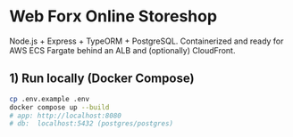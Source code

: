 # Web Forx Online Storeshop

Node.js + Express + TypeORM + PostgreSQL. Containerized and ready for AWS ECS Fargate behind an ALB and (optionally) CloudFront.

## 1) Run locally (Docker Compose)

```bash
cp .env.example .env
docker compose up --build
# app: http://localhost:8080
# db:  localhost:5432 (postgres/postgres)
